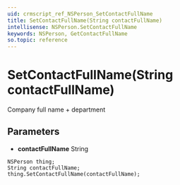 ```yaml
---
uid: crmscript_ref_NSPerson_SetContactFullName
title: SetContactFullName(String contactFullName)
intellisense: NSPerson.SetContactFullName
keywords: NSPerson, GetContactFullName
so.topic: reference
---
```


# SetContactFullName(String contactFullName)

Company full name + department

## Parameters

* **contactFullName** String

```crmscript
NSPerson thing;
String contactFullName;
thing.SetContactFullName(contactFullName);
```

